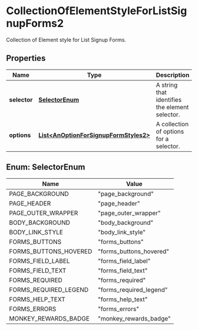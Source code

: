 

# CollectionOfElementStyleForListSignupForms2

Collection of Element style for List Signup Forms.

## Properties

| Name | Type | Description | Notes |
|------------ | ------------- | ------------- | -------------|
|**selector** | [**SelectorEnum**](#SelectorEnum) | A string that identifies the element selector. |  [optional] |
|**options** | [**List&lt;AnOptionForSignupFormStyles2&gt;**](AnOptionForSignupFormStyles2.md) | A collection of options for a selector. |  [optional] |



## Enum: SelectorEnum

| Name | Value |
|---- | -----|
| PAGE_BACKGROUND | &quot;page_background&quot; |
| PAGE_HEADER | &quot;page_header&quot; |
| PAGE_OUTER_WRAPPER | &quot;page_outer_wrapper&quot; |
| BODY_BACKGROUND | &quot;body_background&quot; |
| BODY_LINK_STYLE | &quot;body_link_style&quot; |
| FORMS_BUTTONS | &quot;forms_buttons&quot; |
| FORMS_BUTTONS_HOVERED | &quot;forms_buttons_hovered&quot; |
| FORMS_FIELD_LABEL | &quot;forms_field_label&quot; |
| FORMS_FIELD_TEXT | &quot;forms_field_text&quot; |
| FORMS_REQUIRED | &quot;forms_required&quot; |
| FORMS_REQUIRED_LEGEND | &quot;forms_required_legend&quot; |
| FORMS_HELP_TEXT | &quot;forms_help_text&quot; |
| FORMS_ERRORS | &quot;forms_errors&quot; |
| MONKEY_REWARDS_BADGE | &quot;monkey_rewards_badge&quot; |



